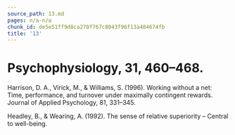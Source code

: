 ```yaml
---
source_path: 13.md
pages: n/a-n/a
chunk_id: de5e51ff9d8ca270f767c8043f96f13a484674fb
title: '13'
---
```

# Psychophysiology, 31, 460–468.

Harrison, D. A., Virick, M., & Williams, S. (1996). Working without a net: Time, performance, and turnover under maximally contingent rewards. Journal of Applied Psychology, 81, 331–345.

Headley, B., & Wearing, A. (1992). The sense of relative superiority – Central to well-being.

